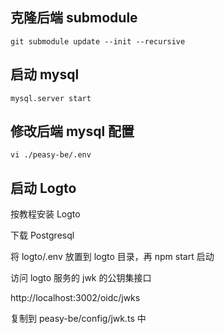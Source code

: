 ## 克隆后端 submodule

```
git submodule update --init --recursive
```

## 启动 mysql

```
mysql.server start
```

## 修改后端 mysql 配置

```
vi ./peasy-be/.env
```

## 启动 Logto

按教程安装 Logto

下载 Postgresql

将 logto/.env 放置到 logto 目录，再 npm start 启动

访问 logto 服务的 jwk 的公钥集接口

http://localhost:3002/oidc/jwks

复制到 peasy-be/config/jwk.ts 中
